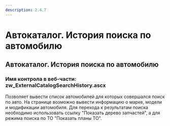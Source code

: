 ```yaml
---
description: 2.4.7
---
```


# Автокаталог. История поиска по автомобилю

## Автокаталог. История поиска по автомобилю

### Имя контрола в веб-части: zw\_ExternalCatalogSearchHistory.ascx

Позволяет вывести список автомобилей для которых совершался поиск по авто. На странице возможно вывести информацию о марке, модели и модификации автомобиля. Для перехода к результатам поиска необходимо использовать ссылку "Показать дерево запчастей", а для режима поиска по ТО "Показать планы ТО".

